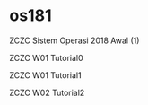 # os181
ZCZC Sistem Operasi 2018 Awal (1)

ZCZC W01 Tutorial0

ZCZC W01 Tutorial1

ZCZC W02 Tutorial2
